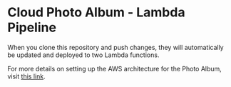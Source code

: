 # Cloud Photo Album - Lambda Pipeline

When you clone this repository and push changes, they will automatically be updated and deployed to two Lambda functions.

For more details on setting up the AWS architecture for the Photo Album, visit [this link](https://github.com/tanishabisht/Cloud-PhotoAlbum).